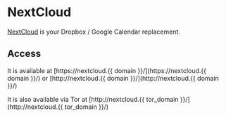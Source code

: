 # NextCloud

[NextCloud](https://nextcloud.com/) is your Dropbox / Google Calendar replacement.

## Access

It is available at [https://nextcloud.{{ domain }}/](https://nextcloud.{{ domain }}/) or [http://nextcloud.{{ domain }}/](http://nextcloud.{{ domain }}/)

It is also available via Tor at [http://nextcloud.{{ tor_domain }}/](http://nextcloud.{{ tor_domain }}/)
